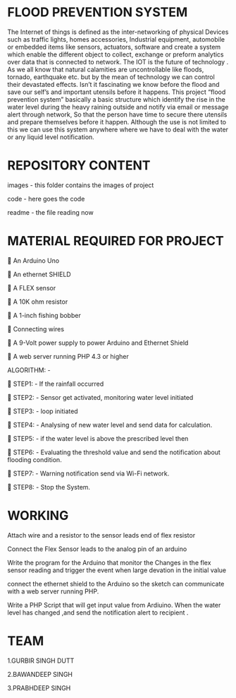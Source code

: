 # FLOOD PREVENTION SYSTEM

 
The Internet of things is defined as the inter-networking of physical Devices such as traffic lights, homes accessories, Industrial equipment, automobile or embedded items like sensors, actuators, software and create a system which enable the different object to collect, exchange or preform analytics over data that is connected to network. The IOT is the future of technology . As we all know that natural calamities are uncontrollable like floods, tornado, earthquake etc. but by the mean of technology we can control their devastated effects. Isn’t it fascinating we know before the flood and save our self’s and important utensils before it happens. This project “flood prevention system” basically a basic structure which identify the rise in the water level during the heavy raining outside and notify via email or message alert through network, So that the person have time to secure there utensils and prepare themselves before it happen. Although the use is not limited to this we can use this system anywhere where we have to deal with the water or any liquid level notification.



# REPOSITORY CONTENT

images - this folder contains the images of project

code - here goes the code 

readme - the file reading now 

# MATERIAL REQUIRED FOR PROJECT

	An Arduino Uno

	An ethernet SHIELD

	A FLEX sensor 

	A 10K ohm resistor

	A 1-inch fishing bobber

	Connecting wires

	A 9-Volt power supply to power Arduino and Ethernet Shield

	A web server running PHP 4.3  or higher










 






ALGORITHM: -

	STEP1: - If the rainfall occurred 

	STEP2: - Sensor get activated, monitoring water level initiated  

	STEP3: - loop initiated 

	STEP4: - Analysing of new water level and send data for calculation.

	STEP5: - if the water level is above the prescribed level then

	STEP6: - Evaluating the threshold value and send the notification about flooding condition.

	STEP7: - Warning notification send via Wi-Fi network.

	STEP8: - Stop the System.


# WORKING

Attach wire and a resistor to the sensor leads end of flex resistor

Connect the Flex Sensor leads to the analog pin of an arduino

Write the  program for the Arduino that monitor the Changes in the flex sensor reading and trigger the event when large devation in the initial value

connect the ethernet shield to the Arduino so the sketch can communicate with a web server running PHP.

 Write a PHP Script that will get input value from Ardiuino. When the water level has changed ,and send the notification alert to recipient .




# TEAM
1.GURBIR SINGH DUTT

2.BAWANDEEP SINGH

3.PRABHDEEP SINGH
